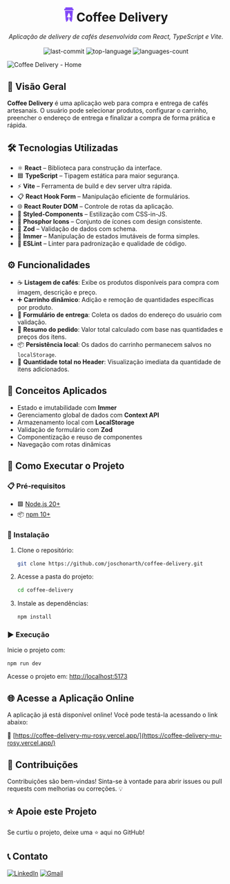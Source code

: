 <h1 align="center"><img src="./public/icon.svg" width="22" /> Coffee Delivery</h1>

<p align="center"><i>Aplicação de delivery de cafés desenvolvida com React, TypeScript e Vite.</i>
  <br/><br/>
  <img src="https://img.shields.io/github/last-commit/joschonarth/coffee-delivery?style=for-the-badge&color=8047F8&labelColor=1C1E26" alt="last-commit">
  <img src="https://img.shields.io/github/languages/top/joschonarth/coffee-delivery?style=for-the-badge&color=8047F8&labelColor=1C1E26" alt="top-language">
  <img src="https://img.shields.io/github/languages/count/joschonarth/coffee-delivery?style=for-the-badge&color=8047F8&labelColor=1C1E26" alt="languages-count">
</p>

![Coffee Delivery - Home](https://github.com/user-attachments/assets/f6d05725-2601-4a8a-a646-59842802ee0f)

## 📖 Visão Geral

**Coffee Delivery** é uma aplicação web para compra e entrega de cafés artesanais. O usuário pode selecionar produtos, configurar o carrinho, preencher o endereço de entrega e finalizar a compra de forma prática e rápida.

## 🛠️ Tecnologias Utilizadas

- ⚛️ **React** – Biblioteca para construção da interface.
- 🟦 **TypeScript** – Tipagem estática para maior segurança.
- ⚡ **Vite** – Ferramenta de build e dev server ultra rápida.
- 📋 **React Hook Form** – Manipulação eficiente de formulários.
- 🌐 **React Router DOM** – Controle de rotas da aplicação.
- 💅 **Styled-Components** – Estilização com CSS-in-JS.
- 🎨 **Phosphor Icons** – Conjunto de ícones com design consistente.
- 💎 **Zod** – Validação de dados com schema.
- 🧊 **Immer** – Manipulação de estados imutáveis de forma simples.
- 🧹 **ESLint** – Linter para padronização e qualidade de código.

## ⚙️ Funcionalidades

- ☕ **Listagem de cafés**: Exibe os produtos disponíveis para compra com imagem, descrição e preço.
- ➕ **Carrinho dinâmico**: Adição e remoção de quantidades específicas por produto.
- 🧾 **Formulário de entrega**: Coleta os dados do endereço do usuário com validação.
- 🧺 **Resumo do pedido**: Valor total calculado com base nas quantidades e preços dos itens.
- 📦 **Persistência local**: Os dados do carrinho permanecem salvos no `localStorage`.
- 📍 **Quantidade total no Header**: Visualização imediata da quantidade de itens adicionados.

## 🧠 Conceitos Aplicados

- Estado e imutabilidade com **Immer**
- Gerenciamento global de dados com **Context API**
- Armazenamento local com **LocalStorage**
- Validação de formulário com **Zod**
- Componentização e reuso de componentes
- Navegação com rotas dinâmicas

## 🚀 Como Executar o Projeto

### 📋 Pré-requisitos

- 🟩 [Node.js 20+](https://nodejs.org/)
- 📦 [npm 10+](https://www.npmjs.com/)

### 🔧 Instalação

1. Clone o repositório:

    ```bash
    git clone https://github.com/joschonarth/coffee-delivery.git
    ```

2. Acesse a pasta do projeto:

    ```bash
    cd coffee-delivery
    ```

3. Instale as dependências:

    ```bash
    npm install
    ```

### ▶️ Execução

Inicie o projeto com:

```bash
npm run dev
```

Acesse o projeto em: [http://localhost:5173](http://localhost:5173)

## 🌐 Acesse a Aplicação Online

A aplicação já está disponível online! Você pode testá-la acessando o link abaixo:

🔗 [https://coffee-delivery-mu-rosy.vercel.app/](https://coffee-delivery-mu-rosy.vercel.app/)

## 🤝 Contribuições

Contribuições são bem-vindas! Sinta-se à vontade para abrir issues ou pull requests com melhorias ou correções. 💡

## ⭐ Apoie este Projeto

Se curtiu o projeto, deixe uma ⭐ aqui no GitHub!

## 📞 Contato

[![LinkedIn](https://img.shields.io/badge/LinkedIn-0077B5?style=for-the-badge&logo=linkedin&logoColor=white)](https://www.linkedin.com/in/joschonarth/)
[![Gmail](https://img.shields.io/badge/Gmail-D14836?style=for-the-badge&logo=gmail&logoColor=white)](mailto:joschonarth@gmail.com)
